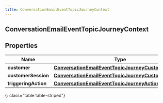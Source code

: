 ```yaml
---
title: ConversationEmailEventTopicJourneyContext
---
```

## ConversationEmailEventTopicJourneyContext


## Properties

| Name | Type | Description | Notes |
| ------------ | ------------- | ------------- | ------------- |
| **customer** | [**ConversationEmailEventTopicJourneyCustomer**](ConversationEmailEventTopicJourneyCustomer.html) |  |  [optional] |
| **customerSession** | [**ConversationEmailEventTopicJourneyCustomerSession**](ConversationEmailEventTopicJourneyCustomerSession.html) |  |  [optional] |
| **triggeringAction** | [**ConversationEmailEventTopicJourneyAction**](ConversationEmailEventTopicJourneyAction.html) |  |  [optional] |
{: class="table table-striped"}



